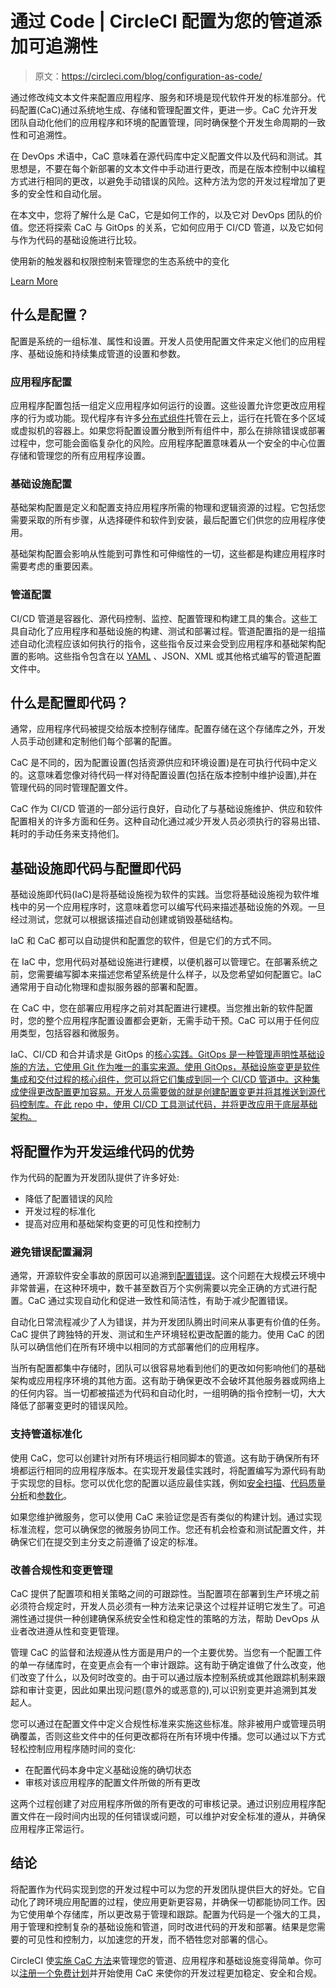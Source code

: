 # 通过 Code | CircleCI 配置为您的管道添加可追溯性

> 原文：<https://circleci.com/blog/configuration-as-code/>

通过修改纯文本文件来配置应用程序、服务和环境是现代软件开发的标准部分。代码配置(CaC)通过系统地生成、存储和管理配置文件，更进一步。CaC 允许开发团队自动化他们的应用程序和环境的配置管理，同时确保整个开发生命周期的一致性和可追溯性。

在 DevOps 术语中，CaC 意味着在源代码库中定义配置文件以及代码和测试。其思想是，不要在每个新部署的文本文件中手动进行更改，而是在版本控制中以编程方式进行相同的更改，以避免手动错误的风险。这种方法为您的开发过程增加了更多的安全性和自动化层。

在本文中，您将了解什么是 CaC，它是如何工作的，以及它对 DevOps 团队的价值。您还将探索 CaC 与 GitOps 的关系，它如何应用于 CI/CD 管道，以及它如何与作为代码的基础设施进行比较。

使用新的触发器和权限控制来管理您的生态系统中的变化

[Learn More](/blog/announcing-gitlab-support/)

## 什么是配置？

配置是系统的一组标准、属性和设置。开发人员使用配置文件来定义他们的应用程序、基础设施和持续集成管道的设置和参数。

### 应用程序配置

应用程序配置包括一组定义应用程序如何运行的设置。这些设置允许您更改应用程序的行为或功能。现代程序有许多[分布式组件](https://circleci.com/blog/distributed-systems/)托管在云上，运行在托管在多个区域或虚拟机的容器上。如果您将配置设置分散到所有组件中，那么在排除错误或部署过程中，您可能会面临复杂化的风险。应用程序配置意味着从一个安全的中心位置存储和管理您的所有应用程序设置。

### 基础设施配置

基础架构配置是定义和配置支持应用程序所需的物理和逻辑资源的过程。它包括您需要采取的所有步骤，从选择硬件和软件到安装，最后配置它们供您的应用程序使用。

基础架构配置会影响从性能到可靠性和可伸缩性的一切，这些都是构建应用程序时需要考虑的重要因素。

### 管道配置

CI/CD 管道是容器化、源代码控制、监控、配置管理和构建工具的集合。这些工具自动化了应用程序和基础设施的构建、测试和部署过程。管道配置指的是一组描述自动化流程应该如何执行的指令，这些指令反过来会受到应用程序和基础架构配置的影响。这些指令包含在以 [YAML](https://circleci.com/blog/what-is-yaml-a-beginner-s-guide/) 、JSON、XML 或其他格式编写的管道配置文件中。

## 什么是配置即代码？

通常，应用程序代码被提交给版本控制存储库。配置存储在这个存储库之外，开发人员手动创建和定制他们每个部署的配置。

CaC 是不同的，因为配置设置(包括资源供应和环境设置)是在可执行代码中定义的。这意味着您像对待代码一样对待配置设置(包括在版本控制中维护设置),并在管理代码的同时管理配置文件。

CaC 作为 CI/CD 管道的一部分运行良好，自动化了与基础设施维护、供应和软件配置相关的许多方面和任务。这种自动化通过减少开发人员必须执行的容易出错、耗时的手动任务来支持他们。

## 基础设施即代码与配置即代码

基础设施即代码(IaC)是将基础设施视为软件的实践。当您将基础设施视为软件堆栈中的另一个应用程序时，这意味着您可以编写代码来描述基础设施的外观。一旦经过测试，您就可以根据该描述自动创建或销毁基础结构。

IaC 和 CaC 都可以自动提供和配置您的软件，但是它们的方式不同。

在 IaC 中，您用代码对基础设施进行建模，以便机器可以管理它。在部署系统之前，您需要编写脚本来描述您希望系统是什么样子，以及您希望如何配置它。IaC 通常用于自动化物理和虚拟服务器的部署和配置。

在 CaC 中，您在部署应用程序之前对其配置进行建模。当您推出新的软件配置时，您的整个应用程序配置设置都会更新，无需手动干预。CaC 可以用于任何应用类型，包括容器和微服务。

IaC、CI/CD 和合并请求是 GitOps 的[核心实践。GitOps 是一种管理声明性基础设施的方法，它使用 Git 作为唯一的事实来源。使用 GitOps，基础设施变更是软件集成和交付过程的核心组件，您可以将它们集成到同一个 CI/CD 管道中。这种集成使得更改配置更加容易。开发人员需要做的就是创建配置变更并将其推送到源代码控制库。在此 repo 中，使用 CI/CD 工具测试代码，并将更改应用于底层基础架构。](https://circleci.com/blog/ci-with-gitops/)

## 将配置作为开发运维代码的优势

作为代码的配置为开发团队提供了许多好处:

*   降低了配置错误的风险
*   开发过程的标准化
*   提高对应用和基础架构变更的可见性和控制力

### 避免错误配置漏洞

通常，开源软件安全事故的原因可以追溯到[配置错误](https://circleci.com/blog/cloud-misconfiguration/)。这个问题在大规模云环境中非常普遍，在这种环境中，数千甚至数百万个实例需要以完全正确的方式进行配置。CaC 通过实现自动化和促进一致性和简洁性，有助于减少配置错误。

自动化日常流程减少了人为错误，并为开发团队腾出时间来从事更有价值的任务。CaC 提供了跨独特的开发、测试和生产环境轻松更改配置的能力。使用 CaC 的团队可以确信他们在所有环境中以相同的方式部署他们的应用程序。

当所有配置都集中存储时，团队可以很容易地看到他们的更改如何影响他们的基础架构或应用程序环境的其他方面。这有助于确保更改不会破坏其他服务器或网络上的任何内容。当一切都被描述为代码和自动化时，一组明确的指令控制一切，大大降低了部署变更时的错误风险。

### 支持管道标准化

使用 CaC，您可以创建针对所有环境运行相同脚本的管道。这有助于确保所有环境都运行相同的应用程序版本。在实现开发最佳实践时，将配置编写为源代码有助于实现您的目标。您可以优化您的配置以适应最佳实践，例如[安全扫描](https://circleci.com/blog/security-best-practices-for-ci-cd/)、[代码质量分析](https://circleci.com/blog/ci-cd-code-quality-metrics/)和[参数化](https://circleci.com/blog/parameters-in-pipeline-config/)。

如果您维护微服务，您可以使用 CaC 来验证您是否有类似的构建计划。通过实现标准流程，您可以确保您的微服务协同工作。您还有机会检查和测试配置文件，并确保它们在提交到主分支之前遵循了设定的标准。

### 改善合规性和变更管理

CaC 提供了配置项和相关策略之间的可跟踪性。当配置项在部署到生产环境之前必须符合规定时，开发人员必须有一种方法来记录这个过程并证明它发生了。可追溯性通过提供一种创建确保系统安全性和稳定性的策略的方法，帮助 DevOps 从业者改进遵从性和变更管理。

管理 CaC 的监督和法规遵从性方面是用户的一个主要优势。当您有一个配置工件的单一存储库时，在变更点会有一个审计跟踪。这有助于确定谁做了什么改变，他们改变了什么，以及何时改变的。由于可以通过版本控制系统或其他跟踪机制来跟踪和审计变更，因此如果出现问题(意外的或恶意的),可以识别变更并追溯到其发起人。

您可以通过在配置文件中定义合规性标准来实施这些标准。除非被用户或管理员明确覆盖，否则这些文件中的任何更改都将在所有环境中传播。您可以通过以下方式轻松控制应用程序随时间的变化:

*   在配置代码本身中定义基础设施的确切状态
*   审核对该应用程序的配置文件所做的所有更改

这两个过程创建了对应用程序所做的所有更改的可审核记录。通过识别应用程序配置文件在一段时间内出现的任何错误或问题，可以维护对安全标准的遵从，并确保应用程序正常运行。

## 结论

将配置作为代码实现到您的开发过程中可以为您的开发团队提供巨大的好处。它自动化了跨环境应用配置的过程，使应用更新更容易，并确保一切都能协同工作。因为它使用单个存储库，所以更改易于管理和跟踪。配置为代码是一个强大的工具，用于管理和控制复杂的基础设施和管道，同时改进代码的开发和部署。结果是您需要的可见性和控制力，以加速您的开发，而不牺牲您对部署的信心。

CircleCI 使[实施 CaC 方法](https://circleci.com/docs/config-intro/)来管理您的管道、应用程序和基础设施变得简单。你可以[注册一个免费计划](https://circleci.com/signup/)并开始使用 CaC 来使你的开发过程更加稳定、安全和合规。